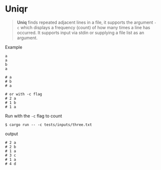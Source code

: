 # Uniqr

> **Uniq** finds repeated adjacent lines in a file, it supports the argument `-c` which displays a frequency (count) of how many times
> a line has occurred. It supports input via stdin or supplying a file list as an argument. 

Example
```shell
a
a
b
a

# a
# b 
# a

# or with -c flag
# 2 a
# 1 b
# 1 a
```

Run with the `-c` flag to count
```shell
$ cargo run -- -c tests/inputs/three.txt
```
output
```
# 2 a
# 2 b
# 1 a
# 3 c
# 1 a
# 4 d
```